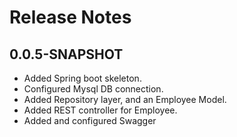 # Release Notes

## 0.0.5-SNAPSHOT
* Added Spring boot skeleton.
* Configured Mysql DB connection.
* Added Repository layer, and an Employee Model.
* Added REST controller for Employee.
* Added and configured Swagger